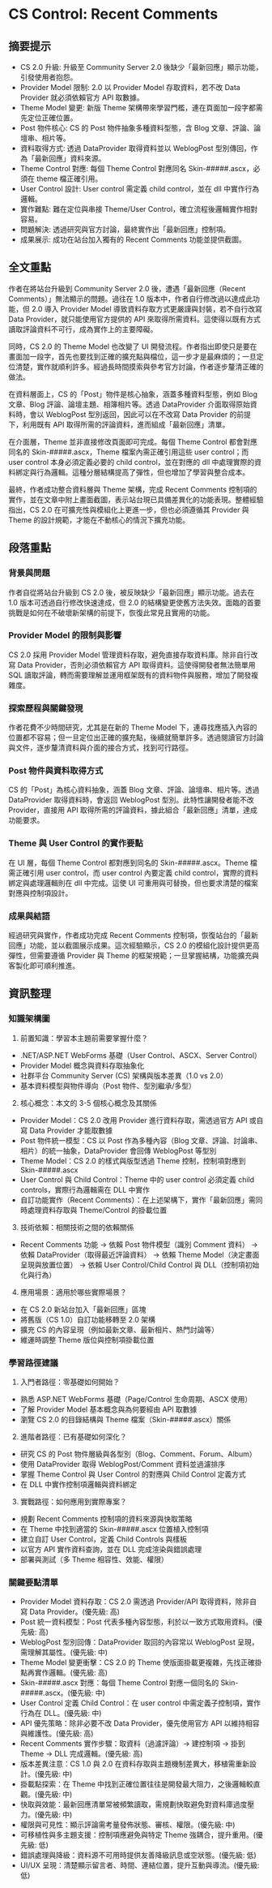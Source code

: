# CS Control: Recent Comments

## 摘要提示
- CS 2.0 升級: 升級至 Community Server 2.0 後缺少「最新回應」顯示功能，引發使用者抱怨。
- Provider Model 限制: 2.0 以 Provider Model 存取資料，若不改 Data Provider 就必須依賴官方 API 取數據。
- Theme Model 變更: 新版 Theme 架構帶來學習門檻，連在頁面加一段字都需先定位正確位置。
- Post 物件核心: CS 的 Post 物件抽象多種資料型態，含 Blog 文章、評論、論壇串、相片等。
- 資料取得方式: 透過 DataProvider 取得資料並以 WeblogPost 型別傳回，作為「最新回應」資料來源。
- Theme Control 對應: 每個 Theme Control 對應同名 Skin-#####.ascx，必須在 theme 檔正確引用。
- User Control 設計: User control 需定義 child control，並在 dll 中實作行為邏輯。
- 實作難點: 難在定位與串接 Theme/User Control，確立流程後邏輯實作相對容易。
- 問題解決: 透過研究與官方討論，最終實作出「最新回應」控制項。
- 成果展示: 成功在站台加入獨有的 Recent Comments 功能並提供截圖。

## 全文重點
作者在將站台升級到 Community Server 2.0 後，遭遇「最新回應（Recent Comments）」無法顯示的問題。過往在 1.0 版本中，作者自行修改過以達成此功能，但 2.0 導入 Provider Model 導致資料存取方式更嚴謹與封裝，若不自行改寫 Data Provider，就只能使用官方提供的 API 來取得所需資料。這使得以既有方式讀取評論資料不可行，成為實作上的主要障礙。

同時，CS 2.0 的 Theme Model 也改變了 UI 開發流程。作者指出即使只是要在畫面加一段字，首先也要找到正確的擴充點與檔位，這一步才是最麻煩的；一旦定位清楚，實作就順利許多。經過長時間摸索與參考官方討論，作者逐步釐清正確的做法。

在資料層面上，CS 的「Post」物件是核心抽象，涵蓋多種資料型態，例如 Blog 文章、Blog 評論、論壇主題、相簿相片等。透過 DataProvider 介面取得原始資料時，會以 WeblogPost 型別返回，因此可以在不改寫 Data Provider 的前提下，利用既有 API 取得所需的評論資料，進而組成「最新回應」清單。

在介面層，Theme 並非直接修改頁面即可完成。每個 Theme Control 都會對應同名的 Skin-#####.ascx，Theme 檔案內需正確引用這些 user control；而 user control 本身必須定義必要的 child control，並在對應的 dll 中處理實際的資料綁定與行為邏輯。這種分層結構提高了彈性，但也增加了學習與整合成本。

最終，作者成功整合資料層與 Theme 架構，完成 Recent Comments 控制項的實作，並在文章中附上畫面截圖，表示站台現已具備差異化的功能表現。整體經驗指出，CS 2.0 在可擴充性與模組化上更進一步，但也必須遵循其 Provider 與 Theme 的設計規範，才能在不動核心的情況下擴充功能。

## 段落重點
### 背景與問題
作者自從將站台升級到 CS 2.0 後，被反映缺少「最新回應」顯示功能。過去在 1.0 版本可透過自行修改快速達成，但 2.0 的結構變更使舊方法失效。面臨的首要挑戰是如何在不破壞新架構的前提下，恢復此常見且實用的功能。

### Provider Model 的限制與影響
CS 2.0 採用 Provider Model 管理資料存取，避免直接存取資料庫。除非自行改寫 Data Provider，否則必須依賴官方 API 取得資料。這使得開發者無法簡單用 SQL 讀取評論，轉而需要理解並運用框架既有的資料物件與服務，增加了開發複雜度。

### 探索歷程與關鍵發現
作者花費不少時間研究，尤其是在新的 Theme Model 下，連尋找應插入內容的位置都不容易；但一旦定位出正確的擴充點，後續就簡單許多。透過閱讀官方討論與文件，逐步釐清資料與介面的接合方式，找到可行路徑。

### Post 物件與資料取得方式
CS 的「Post」為核心資料抽象，涵蓋 Blog 文章、評論、論壇串、相片等。透過 DataProvider 取得資料時，會返回 WeblogPost 型別。此特性讓開發者能不改 Provider，直接用 API 取得所需的評論資料，據此組合「最新回應」清單，達成功能要求。

### Theme 與 User Control 的實作要點
在 UI 層，每個 Theme Control 都對應到同名的 Skin-#####.ascx。Theme 檔需正確引用 user control，而 user control 內要定義 child control，實際的資料綁定與處理邏輯則在 dll 中完成。這使 UI 可重用與可替換，但也要求清楚的檔案對應與控制項設計。

### 成果與結語
經過研究與實作，作者成功完成 Recent Comments 控制項，恢復站台的「最新回應」功能，並以截圖展示成果。這次經驗顯示，CS 2.0 的模組化設計提供更高彈性，但需要遵循 Provider 與 Theme 的框架規範；一旦掌握結構，功能擴充與客製化即可順利推進。

## 資訊整理

### 知識架構圖
1. 前置知識：學習本主題前需要掌握什麼？
- .NET/ASP.NET WebForms 基礎（User Control、ASCX、Server Control）
- Provider Model 概念與資料存取抽象化
- 社群平台 Community Server (CS) 架構與版本差異（1.0 vs 2.0）
- 基本資料模型與物件導向（Post 物件、型別繼承/多型）

2. 核心概念：本文的 3-5 個核心概念及其關係
- Provider Model：CS 2.0 改用 Provider 進行資料存取，需透過官方 API 或自寫 Data Provider 才能取數據
- Post 物件統一模型：CS 以 Post 作為多種內容（Blog 文章、評論、討論串、相片）的統一抽象，DataProvider 會回傳 WeblogPost 等型別
- Theme Model：CS 2.0 的樣式與版型透過 Theme 控制，控制項對應到 Skin-#####.ascx
- User Control 與 Child Control：Theme 中的 user control 必須定義 child controls，實際行為邏輯需在 DLL 中實作
- 自訂功能實作（Recent Comments）：在上述架構下，實作「最新回應」需同時處理資料存取與 Theme/Control 的掛載位置

3. 技術依賴：相關技術之間的依賴關係
- Recent Comments 功能
  -> 依賴 Post 物件模型（識別 Comment 資料）
  -> 依賴 DataProvider（取得最近評論資料）
  -> 依賴 Theme Model（決定畫面呈現與放置位置）
  -> 依賴 User Control/Child Control 與 DLL（控制項初始化與行為）

4. 應用場景：適用於哪些實際場景？
- 在 CS 2.0 新站台加入「最新回應」區塊
- 將舊版（CS 1.0）自訂功能移轉至 2.0 架構
- 擴充 CS 的內容呈現（例如最新文章、最新相片、熱門討論等）
- 維運時調整 Theme 版位與控制項掛載位置

### 學習路徑建議
1. 入門者路徑：零基礎如何開始？
- 熟悉 ASP.NET WebForms 基礎（Page/Control 生命周期、ASCX 使用）
- 了解 Provider Model 基本概念與為何要經由 API 取數據
- 瀏覽 CS 2.0 的目錄結構與 Theme 檔案（Skin-#####.ascx）關係

2. 進階者路徑：已有基礎如何深化？
- 研究 CS 的 Post 物件層級與各型別（Blog、Comment、Forum、Album）
- 使用 DataProvider 取得 WeblogPost/Comment 資料並過濾排序
- 掌握 Theme Control 與 User Control 的對應與 Child Control 定義方式
- 在 DLL 中實作控制項邏輯與資料綁定

3. 實戰路徑：如何應用到實際專案？
- 規劃 Recent Comments 控制項的資料來源與快取策略
- 在 Theme 中找到適當的 Skin-#####.ascx 位置植入控制項
- 建立自訂 User Control，定義 Child Controls 與樣板
- 以官方 API 實作資料查詢，並在 DLL 完成渲染與錯誤處理
- 部署與測試（多 Theme 相容性、效能、權限）

### 關鍵要點清單
- Provider Model 資料存取：CS 2.0 需透過 Provider/API 取得資料，除非自寫 Data Provider。(優先級: 高)
- Post 統一資料模型：Post 代表多種內容型態，利於以一致方式取用資料。(優先級: 高)
- WeblogPost 型別回傳：DataProvider 取回的內容常以 WeblogPost 呈現，需理解其屬性。(優先級: 中)
- Theme Model 變更衝擊：CS 2.0 的 Theme 使版面掛載更複雜，先找正確掛點再實作邏輯。(優先級: 高)
- Skin-#####.ascx 對應：每個 Theme Control 對應一個同名的 Skin-#####.ascx。(優先級: 中)
- User Control 定義 Child Control：在 user control 中需定義子控制項，實作行為在 DLL。(優先級: 中)
- API 優先策略：除非必要不改 Data Provider，優先使用官方 API 以維持相容與維護性。(優先級: 高)
- Recent Comments 實作步驟：取資料（過濾評論）→ 建控制項 → 掛到 Theme → DLL 完成邏輯。(優先級: 高)
- 版本差異注意：CS 1.0 與 2.0 在資料存取與主題機制差異大，移植需重新設計。(優先級: 中)
- 掛載點探索：在 Theme 中找到正確位置往往是開發最大阻力，之後邏輯較直觀。(優先級: 中)
- 快取與效能：最新回應清單常被頻繁讀取，需規劃快取避免對資料庫過度壓力。(優先級: 中)
- 權限與可見性：顯示評論需考量發佈狀態、審核、權限。(優先級: 中)
- 可移植性與多主題支援：控制項應避免與特定 Theme 強耦合，提升重用。(優先級: 低)
- 錯誤處理與降級：資料源不可用時提供友善降級訊息或空狀態。(優先級: 低)
- UI/UX 呈現：清楚顯示留言者、時間、連結位置，提升互動與導流。(優先級: 低)